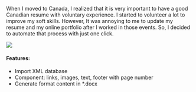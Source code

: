 When I moved to Canada, I realized that it is very important to have a good Canadian resume with voluntary experience. I started to volunteer a lot to improve my soft skills. However, It was annoying to me to update my resume and my online portfolio after I worked in those events. So, I decided to automate that process with just one click.

<div>
    <img src="asset:img/blogs/RRC_04.jpg" class="blog-image" />
</div>

#### Features:
* Import XML database
* Component: links, images, text, footer with page number
* Generate format content in *.docx
